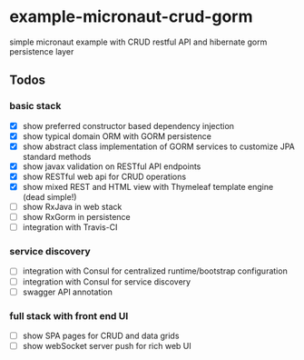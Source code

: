 # example-micronaut-crud-gorm
simple micronaut example with CRUD restful API and hibernate gorm persistence layer


## Todos

### basic stack

- [x] show preferred constructor based dependency injection
- [x] show typical domain ORM with GORM persistence
- [x] show abstract class implementation of GORM services to customize JPA standard methods
- [x] show javax validation on RESTful API endpoints
- [x] show RESTful web api for CRUD operations
- [x] show mixed REST and HTML view with Thymeleaf template engine (dead simple!)
- [ ] show RxJava in web stack
- [ ] show RxGorm in persistence
- [ ] integration with Travis-CI

### service discovery
- [ ] integration with Consul for centralized runtime/bootstrap configuration
- [ ] integration with Consul for service discovery
- [ ] swagger API annotation

### full stack with front end UI
- [ ] show SPA pages for CRUD and data grids
- [ ] show webSocket server push for rich web UI    
